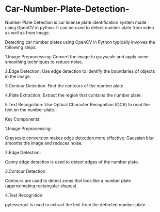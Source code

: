 # Car-Number-Plate-Detection-
Number Plate Detection is car license plate identification system made using OpenCV in python. It can be used to detect number plate from video as well as from image.

Detecting car number plates using OpenCV in Python typically involves the following steps:

1.Image Preprocessing: Convert the image to grayscale and apply some smoothing techniques to reduce noise.

2.Edge Detection: Use edge detection to identify the boundaries of objects in the image.

3.Contour Detection: Find the contours of the number plate.

4.Plate Extraction: Extract the region that contains the number plate.

5.Text Recognition: Use Optical Character Recognition (OCR) to read the text on the number plate.


Key Components:

1.Image Preprocessing:

Grayscale conversion makes edge detection more effective.
Gaussian blur smooths the image and reduces noise.

2.Edge Detection:

Canny edge detection is used to detect edges of the number plate.

3.Contour Detection:

Contours are used to detect areas that look like a number plate (approximating rectangular shapes).

4.Text Recognition:

pytesseract is used to extract the text from the detected number plate .
